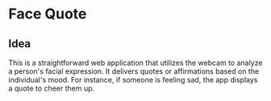 # Face Quote
## Idea
This is a straightforward web application that utilizes the webcam to analyze a person's facial expression. It delivers quotes or affirmations based on the individual's mood. For instance, if someone is feeling sad, the app displays a quote to cheer them up.
